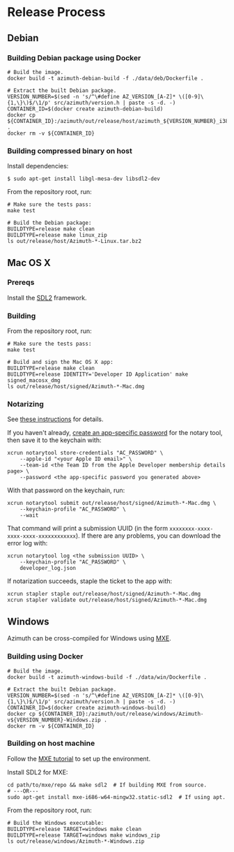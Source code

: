 # Release Process

## Debian

### Building Debian package using Docker

```shell
# Build the image.
docker build -t azimuth-debian-build -f ./data/deb/Dockerfile .

# Extract the built Debian package.
VERSION_NUMBER=$(sed -n 's/^\#define AZ_VERSION_[A-Z]* \([0-9]\{1,\}\)$/\1/p' src/azimuth/version.h | paste -s -d. -)
CONTAINER_ID=$(docker create azimuth-debian-build)
docker cp ${CONTAINER_ID}:/azimuth/out/release/host/azimuth_${VERSION_NUMBER}_i386.deb .
docker rm -v ${CONTAINER_ID}
```

### Building compressed binary on host

Install dependencies:

```shell
$ sudo apt-get install libgl-mesa-dev libsdl2-dev
```

From the repository root, run:

```shell
# Make sure the tests pass:
make test

# Build the Debian package:
BUILDTYPE=release make clean
BUILDTYPE=release make linux_zip
ls out/release/host/Azimuth-*-Linux.tar.bz2
```

## Mac OS X

### Prereqs

Install the [SDL2](https://www.libsdl.org/download-2.0.php) framework.

### Building

From the repository root, run:

```shell
# Make sure the tests pass:
make test

# Build and sign the Mac OS X app:
BUILDTYPE=release make clean
BUILDTYPE=release IDENTITY='Developer ID Application' make signed_macosx_dmg
ls out/release/host/signed/Azimuth-*-Mac.dmg
```

### Notarizing

See
[these instructions](https://developer.apple.com/documentation/security/notarizing_macos_software_before_distribution/customizing_the_notarization_workflow)
for details.

If you haven't already,
[create an app-specific password](https://support.apple.com/en-us/HT204397) for
the notary tool, then save it to the keychain with:

```shell
xcrun notarytool store-credentials "AC_PASSWORD" \
    --apple-id "<your Apple ID email>" \
    --team-id <the Team ID from the Apple Developer membership details page> \
    --password <the app-specific password you generated above>
```

With that password on the keychain, run:

```shell
xcrun notarytool submit out/release/host/signed/Azimuth-*-Mac.dmg \
    --keychain-profile "AC_PASSWORD" \
    --wait
```

That command will print a submission UUID (in the form
`xxxxxxxx-xxxx-xxxx-xxxx-xxxxxxxxxxxx`).  If there are any problems, you can
download the error log with:

```shell
xcrun notarytool log <the submission UUID> \
    --keychain-profile "AC_PASSWORD" \
    developer_log.json
```

If notarization succeeds, staple the ticket to the app with:

```shell
xcrun stapler staple out/release/host/signed/Azimuth-*-Mac.dmg
xcrun stapler validate out/release/host/signed/Azimuth-*-Mac.dmg
```

## Windows

Azimuth can be cross-compiled for Windows using [MXE](https://mxe.cc/).

### Building using Docker

```shell
# Build the image.
docker build -t azimuth-windows-build -f ./data/win/Dockerfile .

# Extract the built Debian package.
VERSION_NUMBER=$(sed -n 's/^\#define AZ_VERSION_[A-Z]* \([0-9]\{1,\}\)$/\1/p' src/azimuth/version.h | paste -s -d. -)
CONTAINER_ID=$(docker create azimuth-windows-build)
docker cp ${CONTAINER_ID}:/azimuth/out/release/windows/Azimuth-v${VERSION_NUMBER}-Windows.zip .
docker rm -v ${CONTAINER_ID}
```

### Building on host machine

Follow the [MXE tutorial](https://mxe.cc/#tutorial) to set up the environment.

Install SDL2 for MXE:

```shell
cd path/to/mxe/repo && make sdl2  # If building MXE from source.
# ---OR---
sudo apt-get install mxe-i686-w64-mingw32.static-sdl2  # If using apt.
```

From the repository root, run:

```shell
# Build the Windows executable:
BUILDTYPE=release TARGET=windows make clean
BUILDTYPE=release TARGET=windows make windows_zip
ls out/release/windows/Azimuth-*-Windows.zip
```

